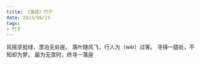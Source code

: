 ```yaml
---
title: 《落座》竹子
date: 2023/08/15
tags:
- 竹子
---
```

风摇坚挺绿，漂泊无处座。
落叶随风飞，行人为（wèi）过客。
寻得一胧处，不知却为梦。
最为无意时，终寻一落座
